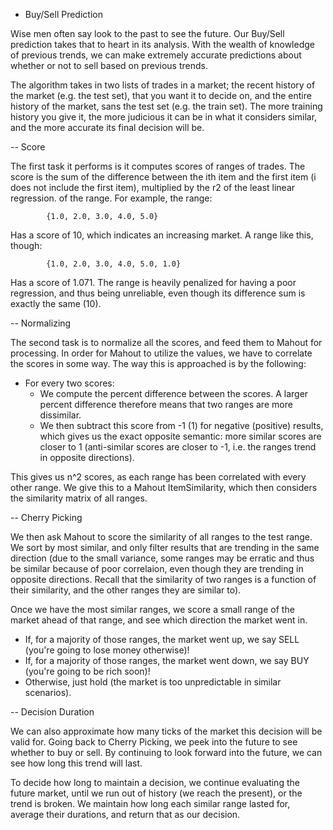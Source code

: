 - Buy/Sell Prediction

Wise men often say look to the past to see the future. Our Buy/Sell prediction takes that to heart in its analysis. With the wealth of knowledge of previous trends, we can make extremely accurate predictions about whether or not to sell based on previous trends.

The algorithm takes in two lists of trades in a market; the recent history of the market (e.g. the test set), that you want it to decide on, and the entire history of the market, sans the test set (e.g. the train set). The more training history you give it, the more judicious it can be in what it considers similar, and the more accurate its final decision will be.

-- Score

The first task it performs is it computes scores of ranges of trades. The score is the sum of the difference between the ith item and the first item (i does not include the first item), multiplied by the r2 of the least linear regression. of the range. For example, the range:

```
        {1.0, 2.0, 3.0, 4.0, 5.0}
```

Has a score of 10, which indicates an increasing market. A range like this, though:

```
        {1.0, 2.0, 3.0, 4.0, 5.0, 1.0}
```

Has a score of 1.071. The range is heavily penalized for having a poor regression, and thus being unreliable, even though its difference sum is exactly the same (10).

-- Normalizing

The second task is to normalize all the scores, and feed them to Mahout for processing. In order for Mahout to utilize the values, we have to correlate the scores in some way. The way this is approached is by the following:
- For every two scores:
    - We compute the percent difference between the scores. A larger percent difference therefore means that two ranges are more dissimilar.
    - We then subtract this score from -1 (1) for negative (positive) results, which gives us the exact opposite semantic: more similar scores are closer to 1 (anti-similar scores are closer to -1, i.e. the ranges trend in opposite directions).

This gives us n^2 scores, as each range has been correlated with every other range. We give this to a Mahout ItemSimilarity, which then considers the similarity matrix of all ranges.

-- Cherry Picking

We then ask Mahout to score the similarity of all ranges to the test range. We sort by most similar, and only filter results that are trending in the same direction (due to the small variance, some ranges may be erratic and thus be similar because of poor correlaion, even though they are trending in opposite directions. Recall that the similarity of two ranges is a function of their similarity, and the other ranges they are similar to).

Once we have the most similar ranges, we score a small range of the market ahead of that range, and see which direction the market went in.
- If, for a majority of those ranges, the market went up, we say SELL (you're going to lose money otherwise)!
- If, for a majority of those ranges, the market went down, we say BUY (you're going to be rich soon)!
- Otherwise, just hold (the market is too unpredictable in similar scenarios).

-- Decision Duration

We can also approximate how many ticks of the market this decision will be valid for. Going back to Cherry Picking, we peek into the future to see whether to buy or sell. By continuing to look forward into the future, we can see how long this trend will last.

To decide how long to maintain a decision, we continue evaluating the future market, until we run out of history (we reach the present), or the trend is broken. We maintain how long each similar range lasted for, average their durations, and return that as our decision.
